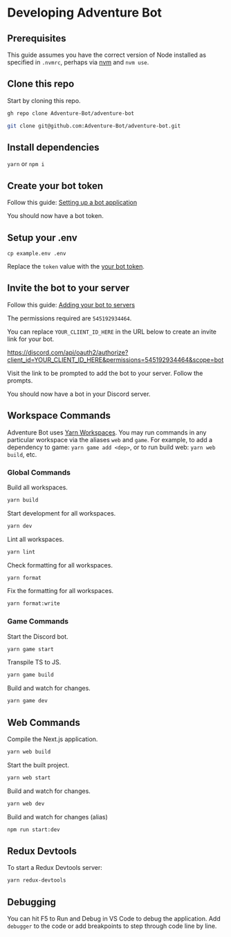 # Developing Adventure Bot

## Prerequisites

This guide assumes you have the correct version of Node installed as specified in `.nvmrc`, perhaps via [nvm](https://github.com/nvm-sh/nvm) and `nvm use`.

## Clone this repo

Start by cloning this repo.

```sh
gh repo clone Adventure-Bot/adventure-bot
```

```sh
git clone git@github.com:Adventure-Bot/adventure-bot.git
````

## Install dependencies

`yarn` or `npm i`

## Create your bot token

Follow this guide: [Setting up a bot application](https://discordjs.guide/preparations/setting-up-a-bot-application.html#creating-your-bot)

You should now have a bot token.

## Setup your .env

`cp example.env .env`

Replace the `token` value with the [your bot token](#create-your-bot-token).

## Invite the bot to your server

Follow this guide:
[Adding your bot to servers](https://discordjs.guide/preparations/adding-your-bot-to-servers.html#bot-invite-links)

The permissions required are `545192934464`. 

You can replace `YOUR_CLIENT_ID_HERE` in the URL below to create an invite link for your bot.

https://discord.com/api/oauth2/authorize?client_id=YOUR_CLIENT_ID_HERE&permissions=545192934464&scope=bot

Visit the link to be prompted to add the bot to your server. Follow the prompts.

You should now have a bot in your Discord server.

## Workspace Commands

Adventure Bot uses [Yarn Workspaces](https://classic.yarnpkg.com/lang/en/docs/workspaces/). You may run commands in any particular workspace via the aliases `web` and `game`. For example, to add a dependency to game: `yarn game add <dep>`, or to run build web: `yarn web build`, etc.

### Global Commands

Build all workspaces.

```sh
yarn build
```

Start development for all workspaces.

```sh
yarn dev
```

Lint all workspaces.

```sh
yarn lint
```

Check formatting for all workspaces.

```sh
yarn format
```

Fix the formatting for all workspaces.

```sh
yarn format:write
```

### Game Commands

Start the Discord bot.

```sh
yarn game start
```

Transpile TS to JS.

```sh
yarn game build
```

Build and watch for changes.

```sh
yarn game dev
```

## Web Commands

Compile the Next.js application.

```sh
yarn web build
```

Start the built project.

```sh
yarn web start
```

Build and watch for changes.

```sh
yarn web dev
```

Build and watch for changes (alias)

```sh
npm run start:dev
```

## Redux Devtools

To start a Redux Devtools server:

```sh
yarn redux-devtools
```

## Debugging

You can hit F5 to Run and Debug in VS Code to debug the application. Add `debugger` to the code or add breakpoints to step through code line by line.
